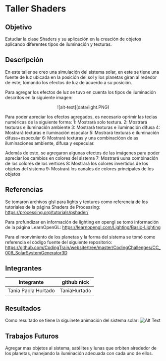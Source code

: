 # Taller Shaders

## Objetivo

Estudiar la clase Shaders y su aplicación en la creación de objetos aplicando diferentes tipos de iluminación y texturas.


## Descripción

En este taller se creo una simulación del sistema solar, en este se tiene una fuente de luz ubicada en la posición del sol y los planetas giran al rededor de este, tomando los efectos de luz de acuerdo a su posición. 

Para agregar los efectos de luz se tuvo en cuenta los tipos de iluminación descritos  en la siguiente imagen:
 <p align="center">
     ![alt-text](data/light.PNG) 
     </p>
     
Para poder apreciar los efectos agregados, es necesario oprimir las teclas numéricas de la siguiente forma:
1: Mostrará solo textura.
2: Mostrará texturas e iluminación ambiente
3: Mostrará texturas e iluminación difusa
4: Mostrará texturas e iluminación espcular
5: Mostrará texturas e iluminación difusa+especular
6: Mostrará texturas y una combinacióon de as iluminaciones ambiente, difusa y especular.

Además de esto, se agregaron algunas efectos de las imágenes para poder apreciar los cambios en colores del sistema
7: Mostrará uuna combinación de los colores de los vertices
8: Mostrará los colores invertidos de los objetos del sistema
9: Mostrará los canales de colores principales de los objetos

## Referencias
Se tomaron archivos glsl para lights y textures como referencia de los tutoriales de la página Shaders de Processing: https://processing.org/tutorials/pshader/

Para profundizar en información de lighting en opengl se tomó información de la página LearnOpenGL: https://learnopengl.com/Lighting/Basic-Lighting


Para el monvimiento de los planetas y la forma del sistema se tomó como referencia el código fuente del siguiente repositorio:
https://github.com/CodingTrain/website/tree/master/CodingChallenges/CC_008_SolarSystemGenerator3D


## Integrantes



| Integrante | github nick |
|------------|-------------|
| Tania Paola Hurtado | TaniaHurtado|

## Resultados

Como resultado se tiene la siguinete animación del sistema solar:
![Alt Text](data/animado.gif)

## Trabajos Futuros
Agregar mas objetos al sistema, satélites y lunas que orbiten alrededor de los planetas, manejando la iluminación adecuada con cada uno de ellos.
